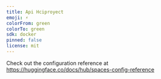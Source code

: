 ```yaml
---
title: Api Hciproyect
emoji: ⚡
colorFrom: green
colorTo: green
sdk: docker
pinned: false
license: mit
---
```


Check out the configuration reference at https://huggingface.co/docs/hub/spaces-config-reference
